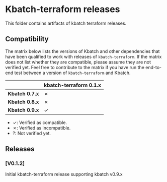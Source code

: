 # Kbatch-terraform releases

This folder contains artifacts of kbatch terraform releases.

## Compatibility

The matrix below lists the versions of Kbatch and other dependencies that have been qualified to work with releases of `kbatch-terraform`. If the matrix does not list whether they are compatible, please assume they are not verified yet. Feel free to contribute to the matrix if you have run the end-to-end test between a version of `kbatch-terraform` and Kbatch. 

|  | **kbatch-terraform 0.1.x**| 
|-----------------|----------------------|
| **Kbatch 0.7.x**      |          ✗           |
| **Kbatch 0.8.x**      |          ✗           |
| **Kbatch 0.9.x**      |          ✓          |

- ✓: Verified as compatible.
- ✗: Verified as incompatible.
- ?: Not verified yet.

## Releases

### [V0.1.2]

Initial kbatch-terraform release supporting kbatch v0.9.x


